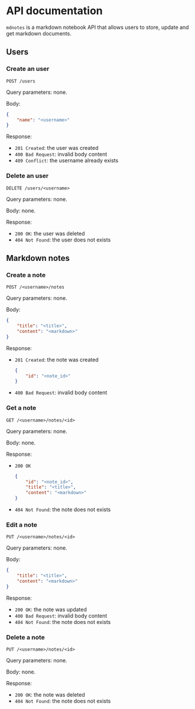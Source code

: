 # API documentation

`mdnotes` is a markdown notebook API that allows users to store, update and get 
markdown documents.

## Users

### Create an user

`POST /users`

Query parameters: none.

Body:

```json
{
    "name": "<username>"
}
```

Response:

- `201 Created`: the user was created
- `400 Bad Request`: invalid body content
- `409 Conflict`: the username already exists

### Delete an user

`DELETE /users/<username>`

Query parameters: none.

Body: none.

Response:

- `200 OK`: the user was deleted
- `404 Not Found`: the user does not exists

## Markdown notes

### Create a note

`POST /<username>/notes`

Query parameters: none.

Body:

```json
{
    "title": "<title>",
    "content": "<markdown>"
}
```

Response:

- `201 Created`: the note was created
    ```json
    {
        "id": "<note_id>"
    }
    ```
- `400 Bad Request`: invalid body content

### Get a note

`GET /<username>/notes/<id>`

Query parameters: none.

Body: none.

Response:

- `200 OK`
    ```json
    {
        "id": "<note_id>",
        "title": "<title>",
        "content": "<markdown>"
    }
    ```
- `404 Not Found`: the note does not exists

### Edit a note

`PUT /<username>/notes/<id>`

Query parameters: none.

Body:

```json
{
    "title": "<title>",
    "content": "<markdown>"
}
```

Response:

- `200 OK`: the note was updated
- `400 Bad Request`: invalid body content
- `404 Not Found`: the note does not exists

### Delete a note

`PUT /<username>/notes/<id>`

Query parameters: none.

Body: none.

Response:

- `200 OK`: the note was deleted
- `404 Not Found`: the note does not exists

